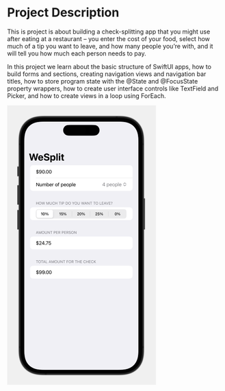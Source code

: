 # Project Description

This is project is about building a check-splitting app that you might use after eating at a restaurant – you enter the cost of your food, select how much of a tip you want to leave, and how many people you’re with, and it will tell you how much each person needs to pay.

In this project we learn about the basic structure of SwiftUI apps, how to build forms and sections, creating navigation views and navigation bar titles, how to store program state with the @State and @FocusState property wrappers, how to create user interface controls like TextField and Picker, and how to create views in a loop using ForEach.

![WeSplit App](https://github.com/sandeep-hegde/hacking-with-ios-swiftui/blob/main/WeSplit/WeSplit/WeSplitApp.png)
